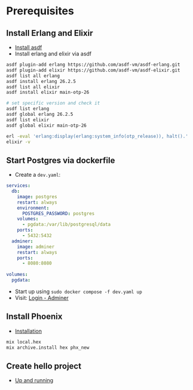 # Prerequisites

## Install Erlang and Elixir

- [Install asdf](https://asdf-vm.com/guide/getting-started.html)
- Install erlang and elixir via asdf
  
```sh
asdf plugin-add erlang https://github.com/asdf-vm/asdf-erlang.git
asdf plugin-add elixir https://github.com/asdf-vm/asdf-elixir.git
asdf list all erlang
asdf install erlang 26.2.5
asdf list all elixir
asdf install elixir main-otp-26

# set specific version and check it
asdf list erlang
asdf global erlang 26.2.5
asdf list elixir 
asdf global elixir main-otp-26

erl -eval 'erlang:display(erlang:system_info(otp_release)), halt().'
elixir -v
```

## Start Postgres via dockerfile 

- Create a `dev.yaml`:

```yaml
services:
  db:
    image: postgres
    restart: always
    environment:
      POSTGRES_PASSWORD: postgres
    volumes:
      - pgdata:/var/lib/postgresql/data
    ports:
      - 5432:5432
  adminer:
    image: adminer
    restart: always
    ports:
      - 8080:8080
      
volumes:
  pgdata:
```

- Start up using `sudo docker compose -f dev.yaml up`
- Visit: [Login - Adminer](http://localhost:8080/)
  
## Install Phoenix 

- [Installation](https://hexdocs.pm/phoenix/installation.html)
  
```sh 
mix local.hex
mix archive.install hex phx_new
```

## Create hello project

- [Up and running](https://hexdocs.pm/phoenix/up_and_running.html)